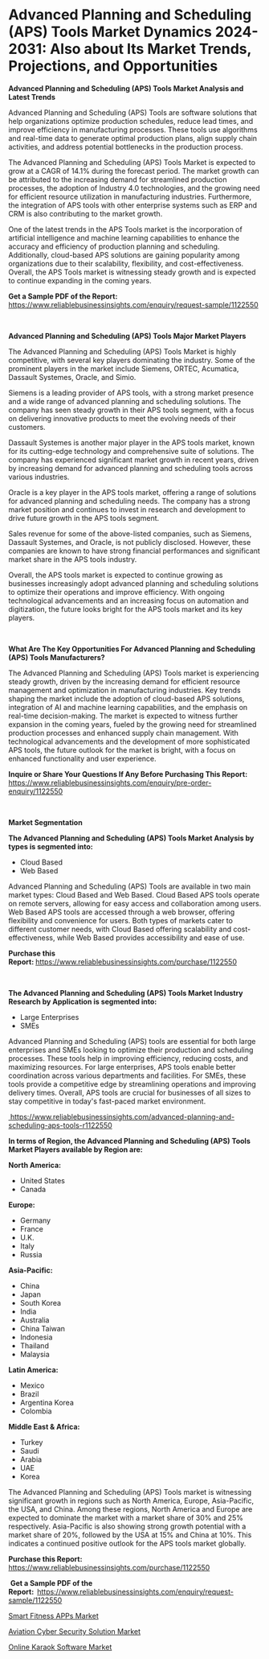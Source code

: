 <p><h1>Advanced Planning and Scheduling (APS) Tools Market Dynamics 2024-2031: Also about Its Market Trends, Projections, and Opportunities</h1></p><p><strong>Advanced Planning and Scheduling (APS) Tools Market Analysis and Latest Trends</strong></p>
<p><p>Advanced Planning and Scheduling (APS) Tools are software solutions that help organizations optimize production schedules, reduce lead times, and improve efficiency in manufacturing processes. These tools use algorithms and real-time data to generate optimal production plans, align supply chain activities, and address potential bottlenecks in the production process.</p><p>The Advanced Planning and Scheduling (APS) Tools Market is expected to grow at a CAGR of 14.1% during the forecast period. The market growth can be attributed to the increasing demand for streamlined production processes, the adoption of Industry 4.0 technologies, and the growing need for efficient resource utilization in manufacturing industries. Furthermore, the integration of APS tools with other enterprise systems such as ERP and CRM is also contributing to the market growth.</p><p>One of the latest trends in the APS Tools market is the incorporation of artificial intelligence and machine learning capabilities to enhance the accuracy and efficiency of production planning and scheduling. Additionally, cloud-based APS solutions are gaining popularity among organizations due to their scalability, flexibility, and cost-effectiveness. Overall, the APS Tools market is witnessing steady growth and is expected to continue expanding in the coming years.</p></p>
<p><strong>Get a Sample PDF of the Report:&nbsp;</strong> <a href="https://www.reliablebusinessinsights.com/enquiry/request-sample/1122550">https://www.reliablebusinessinsights.com/enquiry/request-sample/1122550</a></p>
<p>&nbsp;</p>
<p><strong>Advanced Planning and Scheduling (APS) Tools Major Market Players</strong></p>
<p><p>The Advanced Planning and Scheduling (APS) Tools Market is highly competitive, with several key players dominating the industry. Some of the prominent players in the market include Siemens, ORTEC, Acumatica, Dassault Systemes, Oracle, and Simio. </p><p>Siemens is a leading provider of APS tools, with a strong market presence and a wide range of advanced planning and scheduling solutions. The company has seen steady growth in their APS tools segment, with a focus on delivering innovative products to meet the evolving needs of their customers. </p><p>Dassault Systemes is another major player in the APS tools market, known for its cutting-edge technology and comprehensive suite of solutions. The company has experienced significant market growth in recent years, driven by increasing demand for advanced planning and scheduling tools across various industries.</p><p>Oracle is a key player in the APS tools market, offering a range of solutions for advanced planning and scheduling needs. The company has a strong market position and continues to invest in research and development to drive future growth in the APS tools segment.</p><p>Sales revenue for some of the above-listed companies, such as Siemens, Dassault Systemes, and Oracle, is not publicly disclosed. However, these companies are known to have strong financial performances and significant market share in the APS tools industry.</p><p>Overall, the APS tools market is expected to continue growing as businesses increasingly adopt advanced planning and scheduling solutions to optimize their operations and improve efficiency. With ongoing technological advancements and an increasing focus on automation and digitization, the future looks bright for the APS tools market and its key players.</p></p>
<p>&nbsp;</p>
<p><strong>What Are The Key Opportunities For Advanced Planning and Scheduling (APS) Tools Manufacturers?</strong></p>
<p><p>The Advanced Planning and Scheduling (APS) Tools market is experiencing steady growth, driven by the increasing demand for efficient resource management and optimization in manufacturing industries. Key trends shaping the market include the adoption of cloud-based APS solutions, integration of AI and machine learning capabilities, and the emphasis on real-time decision-making. The market is expected to witness further expansion in the coming years, fueled by the growing need for streamlined production processes and enhanced supply chain management. With technological advancements and the development of more sophisticated APS tools, the future outlook for the market is bright, with a focus on enhanced functionality and user experience.</p></p>
<p><strong>Inquire or Share Your Questions If Any Before Purchasing This Report:</strong> <a href="https://www.reliablebusinessinsights.com/enquiry/pre-order-enquiry/1122550">https://www.reliablebusinessinsights.com/enquiry/pre-order-enquiry/1122550</a></p>
<p>&nbsp;</p>
<p><strong>Market Segmentation</strong></p>
<p><strong>The Advanced Planning and Scheduling (APS) Tools Market Analysis by types is segmented into:</strong></p>
<p><ul><li>Cloud Based</li><li>Web Based</li></ul></p>
<p><p>Advanced Planning and Scheduling (APS) Tools are available in two main market types: Cloud Based and Web Based. Cloud Based APS tools operate on remote servers, allowing for easy access and collaboration among users. Web Based APS tools are accessed through a web browser, offering flexibility and convenience for users. Both types of markets cater to different customer needs, with Cloud Based offering scalability and cost-effectiveness, while Web Based provides accessibility and ease of use.</p></p>
<p><strong>Purchase this Report:&nbsp;</strong><a href="https://www.reliablebusinessinsights.com/purchase/1122550">https://www.reliablebusinessinsights.com/purchase/1122550</a></p>
<p>&nbsp;</p>
<p><strong>The Advanced Planning and Scheduling (APS) Tools Market Industry Research by Application is segmented into:</strong></p>
<p><ul><li>Large Enterprises</li><li>SMEs</li></ul></p>
<p><p>Advanced Planning and Scheduling (APS) tools are essential for both large enterprises and SMEs looking to optimize their production and scheduling processes. These tools help in improving efficiency, reducing costs, and maximizing resources. For large enterprises, APS tools enable better coordination across various departments and facilities. For SMEs, these tools provide a competitive edge by streamlining operations and improving delivery times. Overall, APS tools are crucial for businesses of all sizes to stay competitive in today's fast-paced market environment.</p></p>
<p><a href="https://www.reliablebusinessinsights.com/advanced-planning-and-scheduling-aps-tools-r1122550">&nbsp;https://www.reliablebusinessinsights.com/advanced-planning-and-scheduling-aps-tools-r1122550</a></p>
<p><strong>In terms of Region, the Advanced Planning and Scheduling (APS) Tools Market Players available by Region are:</strong></p>
<p>
    <p> <strong> North America: </strong>
        <ul>
            <li>United States</li>
            <li>Canada</li>
        </ul>
        </p> 
    <p> <strong> Europe: </strong>
        <ul>
            <li>Germany</li>
            <li>France</li>
            <li>U.K.</li>
            <li>Italy</li>
            <li>Russia</li>
        </ul>
        </p> 
    <p> <strong> Asia-Pacific: </strong>
        <ul>
            <li>China</li>
            <li>Japan</li>
            <li>South Korea</li>
            <li>India</li>
            <li>Australia</li>
            <li>China Taiwan</li>
            <li>Indonesia</li>
            <li>Thailand</li>
            <li>Malaysia</li>
        </ul>
        </p> 
    <p> <strong> Latin America: </strong>
        <ul>
            <li>Mexico</li>
            <li>Brazil</li>
            <li>Argentina Korea</li>
            <li>Colombia</li>
        </ul>
        </p> 
    <p> <strong> Middle East & Africa: </strong>
        <ul>
            <li>Turkey</li>
            <li>Saudi</li>
            <li>Arabia</li>
            <li>UAE</li>
            <li>Korea</li>
        </ul>
    </p>
    </p>
<p><p>The Advanced Planning and Scheduling (APS) Tools market is witnessing significant growth in regions such as North America, Europe, Asia-Pacific, the USA, and China. Among these regions, North America and Europe are expected to dominate the market with a market share of 30% and 25% respectively. Asia-Pacific is also showing strong growth potential with a market share of 20%, followed by the USA at 15% and China at 10%. This indicates a continued positive outlook for the APS tools market globally.</p></p>
<p><strong>Purchase this Report: </strong><a href="https://www.reliablebusinessinsights.com/purchase/1122550">https://www.reliablebusinessinsights.com/purchase/1122550</a></p>
<p>&nbsp;<strong>Get a Sample PDF of the Report:&nbsp;&nbsp;</strong><a href="https://www.reliablebusinessinsights.com/enquiry/request-sample/1122550">https://www.reliablebusinessinsights.com/enquiry/request-sample/1122550</a></p>
<p><strong></strong></p>
<p><p><a href="https://github.com/jackCarlson644/Market-Research-Report-List-1/blob/main/smart-fitness-apps-market.md">Smart Fitness APPs Market</a></p><p><a href="https://github.com/neilMartin36/Market-Research-Report-List-1/blob/main/aviation-cyber-security-solution-market.md">Aviation Cyber Security Solution Market</a></p><p><a href="https://github.com/smithy59/Market-Research-Report-List-1/blob/main/online-karaok-software-market.md">Online Karaok Software Market</a></p></p>